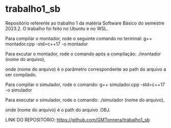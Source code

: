 # trabalho1_sb

Repositório referente ao trabalho 1 da matéria Software Básico do semestre 2023.2.
O trabalho foi feito no Ubuntu e no WSL.

Para compilar o montador, rode o seguinte comando no terminal:
g++ montador.cpp -std=c++17 -o montador

Para excutar o montador, rode o comando após a compilação:
./montador (nome do arquivo),

onde (nome do arquivo) é o parâmetro correspondente ao path do arquivo
a ser compilado.

Para compilar o simulador, rode o comando:
g++ simulador.cpp -std=c++17 -o simulador

Para executar o simulador, rode o comando:
./simulador (nome do arquivo),

onde (nome do arquivo) é o path do arquivo .OBJ.

LINK DO REPOSITÓRIO: https://github.com/GMTonnera/trabalho1_sb
